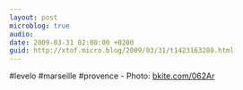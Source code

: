 ```yaml
---
layout: post
microblog: true
audio: 
date: 2009-03-31 02:00:00 +0200
guid: http://xtof.micro.blog/2009/03/31/t1423163280.html
---
```

#levelo #marseille #provence - Photo: [bkite.com/062Ar](http://bkite.com/062Ar)
